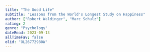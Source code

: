 ```yaml
---
title: "The Good Life"
subtitle: "Lessons from the World's Longest Study on Happiness"
author: ["Robert Waldinger", "Marc Schulz"]
rating: 2
genre: "Psychology"
dateRead: 2023-09-13
allTimeFav: false
olid: "OL26772980W"
---
```

